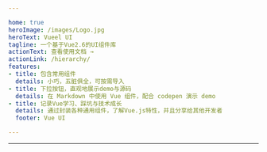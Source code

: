 ```yaml
---

home: true
heroImage: /images/Logo.jpg
heroText: Vueel UI
tagline: 一个基于Vue2.6的UI组件库
actionText: 查看使用文档 →
actionLink: /hierarchy/
features:
- title: 包含常用组件
  details: 小巧，五脏俱全，可按需导入
- title: 下拉按钮，直观地展示demo与源码
  details: 在 Markdown 中使用 Vue 组件，配合 codepen 演示 demo
- title: 记录Vue学习、踩坑与技术成长
  details: 通过封装各种通用组件，了解Vue.js特性，并且分享给其他开发者
  footer: Vue UI

---
```


<Vssue title="First Issue"/>

---
